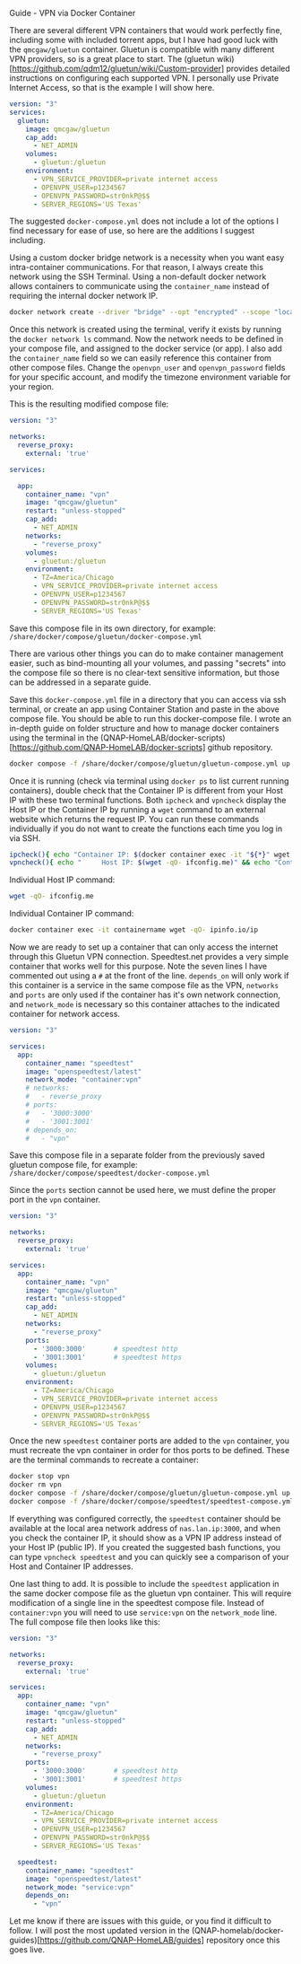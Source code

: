 Guide - VPN via Docker Container

There are several different VPN containers that would work perfectly fine, including some with included torrent apps, but I have had good luck with the `qmcgaw/gluetun` container. Gluetun is compatible with many different VPN providers, so is a great place to start. The (gluetun wiki)[https://github.com/qdm12/gluetun/wiki/Custom-provider] provides detailed instructions on configuring each supported VPN. I personally use Private Internet Access, so that is the example I will show here.

```yaml
version: "3"
services:
  gluetun:
    image: qmcgaw/gluetun
    cap_add:
      - NET_ADMIN
    volumes:
      - gluetun:/gluetun
    environment:
      - VPN_SERVICE_PROVIDER=private internet access
      - OPENVPN_USER=p1234567
      - OPENVPN_PASSWORD=str0nkP@$$
      - SERVER_REGIONS='US Texas'
```

The suggested `docker-compose.yml` does not include a lot of the options I find necessary for ease of use, so here are the additions I suggest including.

Using a custom docker bridge network is a necessity when you want easy intra-container communications. For that reason, I always create this network using the SSH Terminal. Using a non-default docker network allows containers to communicate using the `container_name` instead of requiring the internal docker network IP.

```bash
docker network create --driver "bridge" --opt "encrypted" --scope "local" --subnet "172.27.1.0/24" --attachable "reverse_proxy"
```

Once this network is created using the terminal, verify it exists by running the `docker network ls` command. Now the network needs to be defined in your compose file, and assigned to the docker service (or app). I also add the `container_name` field so we can easily reference this container from other compose files. Change the `openvpn_user` and `openvpn_password` fields for your specific account, and modify the timezone environment variable for your region.


This is the resulting modified compose file:

```yaml
version: "3"

networks:
  reverse_proxy:
    external: 'true'

services:

  app:
    container_name: "vpn"
    image: "qmcgaw/gluetun"
    restart: "unless-stopped"
    cap_add:
      - NET_ADMIN
    networks:
      - "reverse_proxy"
    volumes:
      - gluetun:/gluetun
    environment:
      - TZ=America/Chicago
      - VPN_SERVICE_PROVIDER=private internet access
      - OPENVPN_USER=p1234567
      - OPENVPN_PASSWORD=str0nkP@$$
      - SERVER_REGIONS='US Texas'
```
Save this compose file in its own directory, for example:
`/share/docker/compose/gluetun/docker-compose.yml`

There are various other things you can do to make container management easier, such as bind-mounting all your volumes, and passing "secrets" into the compose file so there is no clear-text sensitive information, but those can be addressed in a separate guide.


Save this `docker-compose.yml` file in a directory that you can access via ssh terminal, or create an app using Container Station and paste in the above compose file. You should be able to run this docker-compose file. I wrote an in-depth guide on folder structure and how to manage docker containers using the terminal in the (QNAP-HomeLAB/docker-scripts)[https://github.com/QNAP-HomeLAB/docker-scripts] github repository.

```bash
docker compose -f /share/docker/compose/gluetun/gluetun-compose.yml up -d --remove-orphans
```

Once it is running (check via terminal using `docker ps` to list current running containers), double check that the Container IP is different from your Host IP with these two terminal functions. Both `ipcheck` and `vpncheck` display the Host IP or the Container IP by running a `wget` command to an external website which returns the request IP. You can run these commands individually if you do not want to create the functions each time you log in via SSH.

```bash
ipcheck(){ echo "Container IP: $(docker container exec -it "${*}" wget -qO- ipinfo.io)"; }
vpncheck(){ echo "     Host IP: $(wget -qO- ifconfig.me)" && echo "Container IP: $(docker container exec -it "${*}" wget -qO- ipinfo.io/ip)"; }
```
Individual Host IP command:
```bash
wget -qO- ifconfig.me
```
Individual Container IP command:
```bash
docker container exec -it containername wget -qO- ipinfo.io/ip
```

Now we are ready to set up a container that can only access the internet through this Gluetun VPN connection. Speedtest.net provides a very simple container that works well for this purpose. Note the seven lines I have commented out using a `#` at the front of the line. `depends_on` will only work if this container is a service in the same compose file as the VPN, `networks` and `ports` are only used if the container has it's own network connection, and `network_mode` is necessary so this container attaches to the indicated container for network access.

```yaml
version: "3"

services:
  app:
    container_name: "speedtest"
    image: "openspeedtest/latest"
    network_mode: "container:vpn"
    # networks:
    #   - reverse_proxy
    # ports:
    #   - '3000:3000'
    #   - '3001:3001'
    # depends_on:
    #   - "vpn"
```
Save this compose file in a separate folder from the previously saved gluetun compose file, for example:
`/share/docker/compose/speedtest/docker-compose.yml`

Since the `ports` section cannot be used here, we must define the proper port in the `vpn` container.

```yaml
version: "3"

networks:
  reverse_proxy:
    external: 'true'

services:
  app:
    container_name: "vpn"
    image: "qmcgaw/gluetun"
    restart: "unless-stopped"
    cap_add:
      - NET_ADMIN
    networks:
      - "reverse_proxy"
    ports:
      - '3000:3000'       # speedtest http
      - '3001:3001'       # speedtest https
    volumes:
      - gluetun:/gluetun
    environment:
      - TZ=America/Chicago
      - VPN_SERVICE_PROVIDER=private internet access
      - OPENVPN_USER=p1234567
      - OPENVPN_PASSWORD=str0nkP@$$
      - SERVER_REGIONS='US Texas'

```

Once the new `speedtest` container ports are added to the `vpn` container, you must recreate the vpn container in order for thos ports to be defined. These are the terminal commands to recreate a container:

```bash
docker stop vpn
docker rm vpn
docker compose -f /share/docker/compose/gluetun/gluetun-compose.yml up -d --remove-orphans
docker compose -f /share/docker/compose/speedtest/speedtest-compose.yml up -d --remove-orphans
```

If everything was configured correctly, the `speedtest` container should be available at the local area network address of `nas.lan.ip:3000`, and when you check the container IP, it should show as a VPN IP address instead of your Host IP (public IP). If you created the suggested bash functions, you can type `vpncheck speedtest` and you can quickly see a comparison of your Host and Container IP addresses.

One last thing to add. It is possible to include the `speedtest` application in the same docker compose file as the gluetun vpn container. This will require modification of a single line in the speedtest compose file. Instead of `container:vpn` you will need to use `service:vpn` on the `network_mode` line. The full compose file then looks like this:

```yaml
version: "3"

networks:
  reverse_proxy:
    external: 'true'

services:
  app:
    container_name: "vpn"
    image: "qmcgaw/gluetun"
    restart: "unless-stopped"
    cap_add:
      - NET_ADMIN
    networks:
      - "reverse_proxy"
    ports:
      - '3000:3000'       # speedtest http
      - '3001:3001'       # speedtest https
    volumes:
      - gluetun:/gluetun
    environment:
      - TZ=America/Chicago
      - VPN_SERVICE_PROVIDER=private internet access
      - OPENVPN_USER=p1234567
      - OPENVPN_PASSWORD=str0nkP@$$
      - SERVER_REGIONS='US Texas'

  speedtest:
    container_name: "speedtest"
    image: "openspeedtest/latest"
    network_mode: "service:vpn"
    depends_on:
      - "vpn"
```

Let me know if there are issues with this guide, or you find it difficult to follow. I will post the most updated version in the (QNAP-homelab/docker-guides)[https://github.com/QNAP-HomeLAB/guides] repository once this goes live.